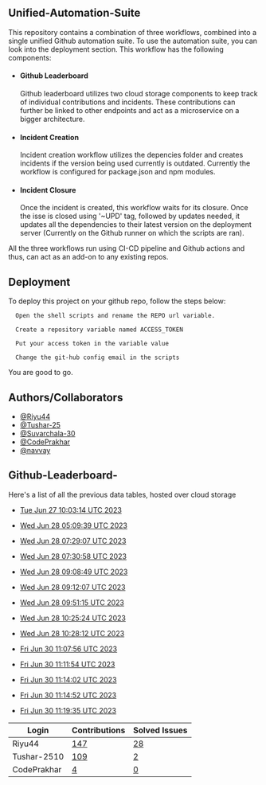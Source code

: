 
## Unified-Automation-Suite

This repository contains a combination of three workflows, combined into a single unified Github automation suite. To use the automation suite, you can look into the deployment section.
This workflow has the following components:
 - #### Github Leaderboard
   Github leaderboard utilizes two cloud storage components to keep track of individual contributions and incidents. These contributions can further be linked to other endpoints and act as a microservice on a bigger architecture.

- #### Incident Creation
  Incident creation workflow utilizes the depencies folder and creates incidents if the version being used currently is outdated. Currently the workflow is configured for package.json and npm modules.

- #### Incident Closure
  Once the incident is created, this workflow waits for its closure. Once the isse is closed using '~UPD' tag, followed by updates needed, it updates all the dependencies to their latest version on the deployment server (Currently on the Github runner on which the scripts are ran).

All the three workflows run using CI-CD pipeline and Github actions and thus, can act as an add-on to any existing repos.
## Deployment

To deploy this project on your github repo, follow the steps below:

```
  Open the shell scripts and rename the REPO url variable.
```
```
  Create a repository variable named ACCESS_TOKEN
```
```
  Put your access token in the variable value
```
```
  Change the git-hub config email in the scripts
```
You are good to go.
## Authors/Collaborators

- [@Riyu44](https://www.github.com/Riyu44)
- [@Tushar-25](https://github.com/Tushar-2510)
- [@Suvarchala-30](https://github.com/Suvarchala-30)
- [@CodePrakhar](https://github.com/CodePrakhar)
- [@navvay](https://github.com/navvay)


## Github-Leaderboard- 
Here's a list of all the previous data tables, hosted over cloud storage
- [Tue Jun 27 10:03:14 UTC 2023](https://us-central1-js-capstone-backend.cloudfunctions.net/api/games/rJolRAZEFEymHsugSTPL/scores/)
- [Wed Jun 28 05:09:39 UTC 2023](https://us-central1-js-capstone-backend.cloudfunctions.net/api/games/eF55weuWOKuMohABct2a/scores/)
- [Wed Jun 28 07:29:07 UTC 2023](https://us-central1-js-capstone-backend.cloudfunctions.net/api/games/0bvQIEFsiL3tvjWrSKcG/scores/)
- [Wed Jun 28 07:30:58 UTC 2023](https://us-central1-js-capstone-backend.cloudfunctions.net/api/games/QhhEgXRm9XKo3cANaXWU/scores/)
- [Wed Jun 28 09:08:49 UTC 2023](https://us-central1-js-capstone-backend.cloudfunctions.net/api/games/QYXQYvGizCzAFdzGfdCd/scores/)
- [Wed Jun 28 09:12:07 UTC 2023](https://us-central1-js-capstone-backend.cloudfunctions.net/api/games/ggw17MtHhpn3xWfSC4XR/scores/)
- [Wed Jun 28 09:51:15 UTC 2023](https://us-central1-js-capstone-backend.cloudfunctions.net/api/games/Dg22zwOnDzvCE8qiDdGL/scores/)
- [Wed Jun 28 10:25:24 UTC 2023](https://us-central1-js-capstone-backend.cloudfunctions.net/api/games/ROnBxRjBdZNwsh7chhPg/scores/)
- [Wed Jun 28 10:28:12 UTC 2023](https://us-central1-js-capstone-backend.cloudfunctions.net/api/games/0zmYif9vOaQi2MHiHhRL/scores/)

- [Fri Jun 30 11:07:56 UTC 2023](https://us-central1-js-capstone-backend.cloudfunctions.net/api/games/GtCNtSqsx6FgrWLOWQwK/scores/)
- [Fri Jun 30 11:11:54 UTC 2023](https://us-central1-js-capstone-backend.cloudfunctions.net/api/games/hWUBrVh7BK2XmwD0bzn9/scores/)
- [Fri Jun 30 11:14:02 UTC 2023](https://us-central1-js-capstone-backend.cloudfunctions.net/api/games/qpnjK5Y3dcYdlHIMZODG/scores/)
- [Fri Jun 30 11:14:52 UTC 2023](https://us-central1-js-capstone-backend.cloudfunctions.net/api/games/FHmrScr9iKE3CNhjDewf/scores/)
- [Fri Jun 30 11:19:35 UTC 2023](https://us-central1-js-capstone-backend.cloudfunctions.net/api/games/REbIDg73sXfFVkthDJ3C/scores/)
<!--START_TABLE-->
| Login        | Contributions | Solved Issues |
| ------------ | ------------- | ------------- |
| Riyu44 | [147](https://github.com/Sopra-Banking-Software-Interns/Github-Leaderboard/commits?author=Riyu44) | [28](https://getpantry.cloud/apiv1/pantry/860a0c02-c763-41ca-9d31-ec787fc3202a/basket/Riyu44) |
| Tushar-2510 | [109](https://github.com/Sopra-Banking-Software-Interns/Github-Leaderboard/commits?author=Tushar-2510) | [2](https://getpantry.cloud/apiv1/pantry/860a0c02-c763-41ca-9d31-ec787fc3202a/basket/Tushar-2510) |
| CodePrakhar | [4](https://github.com/Sopra-Banking-Software-Interns/Github-Leaderboard/commits?author=CodePrakhar) | [0](https://getpantry.cloud/apiv1/pantry/860a0c02-c763-41ca-9d31-ec787fc3202a/basket/CodePrakhar) |
<!--END_TABLE-->
